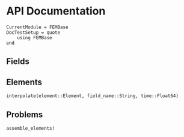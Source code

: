 # API Documentation

```@meta
CurrentModule = FEMBase
DocTestSetup = quote
    using FEMBase
end
```

## Fields


## Elements

```@docs
interpolate(element::Element, field_name::String, time::Float64)
```

## Problems

```@docs
assemble_elements!
``` 
